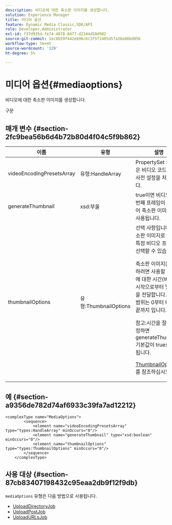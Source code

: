 ```yaml
---
description: 비디오에 대한 축소판 이미지를 생성합니다.
solution: Experience Manager
title: 미디어 옵션
feature: Dynamic Media Classic,SDK/API
role: Developer,Administrator
exl-id: f37d935d-fe74-4878-8477-d2144d58d982
source-git-commit: 1ec8b59f442eb96c6c3f5f1405d57a38a86bd056
workflow-type: tm+mt
source-wordcount: '129'
ht-degree: 5%

---
```


# 미디어 옵션{#mediaoptions}

비디오에 대한 축소판 이미지를 생성합니다.

구문

## 매개 변수 {#section-2fc9bea56b6d4b72b80d4f04c5f9b862}

<table id="table_04100BB8ABD84EF68B0A7CE3AD946414"> 
 <thead> 
  <tr> 
   <th colname="col1" class="entry"> 이름 </th> 
   <th colname="col2" class="entry"> 유형 </th> 
   <th colname="col3" class="entry"> 설명 </th> 
  </tr> 
 </thead>
 <tbody> 
  <tr> 
   <td colname="col1"> <span class="codeph"> <span class="varname"> videoEncodingPresetsArray</span> </span> </td> 
   <td colname="col2"> <span class="codeph"> 유형:HandleArray</span> </td> 
   <td colname="col3"><span class="codeph"> PropertySet</span> 의 배열은 비디오 코드 변환 사전 설정을 처리합니다. </td> 
  </tr> 
  <tr> 
   <td colname="col1"> <span class="codeph"> <span class="varname"> generateThumbnail</span> </span> </td> 
   <td colname="col2"> <span class="codeph"> xsd:부울</span> </td> 
   <td colname="col3"> true이면 비디오의 첫 번째 프레임이 추출되어 축소판 이미지로 사용됩니다. </td> 
  </tr> 
  <tr> 
   <td colname="col1"> <span class="codeph"> <span class="varname"> thumbnailOptions</span> </span> </td> 
   <td colname="col2"> <span class="codeph"> 유형:ThumbnailOptions</span> </td> 
   <td colname="col3">선택 사항입니다. 축소판 이미지로 사용할 특정 비디오 프레임을 선택할 수 있습니다. <p>축소판 이미지를 지정하려면 사용할 프레임에 대한 시간(비디오 시작으로부터 밀리초)을 전달합니다. 값의 범위는 0부터 비디오 끝까지 입니다. <p>참고:시간을 잘못 지정하면 <span class="codeph"> generateThumbnail</span> 기본값이 true로 설정됩니다. </p></p><p><a href="../../types/c-data-types/r-thumbnail-options.md#reference-370088b0a4ce4096b9b3e5489a368b5c" format="dita" scope="local"> ThumbnailOptions</a> 를 참조하십시오. </p></td> 
  </tr> 
 </tbody> 
</table>

## 예 {#section-a9356de782d74af6933c39fa7ad12212}

```
<complexType name="MediaOptions">
        <sequence>
            <element name="videoEncodingPresetsArray" type="types:HandleArray" minOccurs="0"/>
            <element name="generateThumbnail" type="xsd:boolean" minOccurs="0"/>
            <element name="thumbnailOptions" type="types:ThumbnailOptions" minOccurs="0"/>
        </sequence>
    </complexType>
```

## 사용 대상 {#section-87cb83407198432c95eaa2db9f12f9db}

`mediaOptions` 유형은 다음 방법으로 사용됩니다.

* [UploadDirectoryJob](../../types/c-data-types/r-upload-directory-job.md#reference-e707ebf53b074c49ad983d1886e0bbb6)
* [UploadPostJob](../../types/c-data-types/r-upload-post-job.md#reference-bca2339b593f4637a687c33937215ef4)
* [UploadURLsJob](../../types/c-data-types/r-upload-urls-job.md#reference-8e9bc895268c4321b233dbeadc990398)

